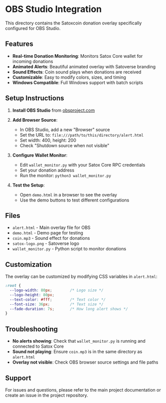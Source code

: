 # OBS Studio Integration

This directory contains the Satoxcoin donation overlay specifically configured for OBS Studio.

## Features

- **Real-time Donation Monitoring**: Monitors Satox Core wallet for incoming donations
- **Animated Alerts**: Beautiful animated overlay with Satoverse branding
- **Sound Effects**: Coin sound plays when donations are received
- **Customizable**: Easy to modify colors, sizes, and timing
- **Windows Compatible**: Full Windows support with batch scripts

## Setup Instructions

1. **Install OBS Studio** from [obsproject.com](https://obsproject.com/)

2. **Add Browser Source**:
   - In OBS Studio, add a new "Browser" source
   - Set the URL to: `file:///path/to/this/directory/alert.html`
   - Set width: 400, height: 200
   - Check "Shutdown source when not visible"

3. **Configure Wallet Monitor**:
   - Edit `wallet_monitor.py` with your Satox Core RPC credentials
   - Set your donation address
   - Run the monitor: `python3 wallet_monitor.py`

4. **Test the Setup**:
   - Open `demo.html` in a browser to see the overlay
   - Use the demo buttons to test different configurations

## Files

- `alert.html` - Main overlay file for OBS
- `demo.html` - Demo page for testing
- `coin.mp3` - Sound effect for donations
- `satox-logo.png` - Satoverse logo
- `wallet_monitor.py` - Python script to monitor donations

## Customization

The overlay can be customized by modifying CSS variables in `alert.html`:

```css
:root {
  --logo-width: 80px;        /* Logo size */
  --logo-height: 80px;
  --text-color: #fff;        /* Text color */
  --font-size: 36px;         /* Text size */
  --fade-duration: 7s;       /* How long alert shows */
}
```

## Troubleshooting

- **No alerts showing**: Check that `wallet_monitor.py` is running and connected to Satox Core
- **Sound not playing**: Ensure `coin.mp3` is in the same directory as `alert.html`
- **Overlay not visible**: Check OBS browser source settings and file paths

## Support

For issues and questions, please refer to the main project documentation or create an issue in the project repository. 